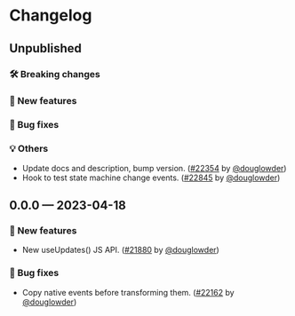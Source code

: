 # Changelog

## Unpublished

### 🛠 Breaking changes

### 🎉 New features

### 🐛 Bug fixes

### 💡 Others

- Update docs and description, bump version. ([#22354](https://github.com/expo/expo/pull/22354) by [@douglowder](https://github.com/douglowder))
- Hook to test state machine change events. ([#22845](https://github.com/expo/expo/pull/22845) by [@douglowder](https://github.com/douglowder))

## 0.0.0 — 2023-04-18

### 🎉 New features

- New useUpdates() JS API. ([#21880](https://github.com/expo/expo/pull/21880) by [@douglowder](https://github.com/douglowder))

### 🐛 Bug fixes

- Copy native events before transforming them. ([#22162](https://github.com/expo/expo/pull/22162) by [@douglowder](https://github.com/douglowder))
